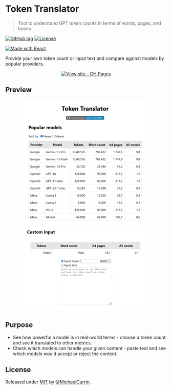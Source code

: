 # Token Translator
> Tool to understand GPT token counts in terms of words, pages, and books

[![GitHub tag](https://img.shields.io/github/tag/MichaelCurrin/token-translator?include_prereleases=&sort=semver&color=blue)](https://github.com/MichaelCurrin/token-translator/releases/)
[![License](https://img.shields.io/badge/License-MIT-blue)](#license)

[![Made with React](https://img.shields.io/badge/React-18-blue?logo=react&logoColor=white)](https://reactjs.org "Go to React homepage")

Provide your own token count or input text and compare against models by popular providers.

<div align="center">

[![View site - GH Pages](https://img.shields.io/badge/View_site-GH_Pages-2ea44f?style=for-the-badge)](https://michaelcurrin.github.io/token-translator/)

</div>


## Preview

<div align="center">
    <img src="/sample-1.png" alt="Sample first screenshot" width="400">
    <img src="/sample-2.png" alt="Sample second screenshot" width="400">
</div>


## Purpose

- See how powerful a model is in real-world terms - choose a token count and see it translated to other metrics.
- Check which models can handle your given content - paste text and see which models would accept or reject the content.

## License

Released under [MIT](/LICENSE) by [@MichaelCurrin](https://github.com/MichaelCurrin).
